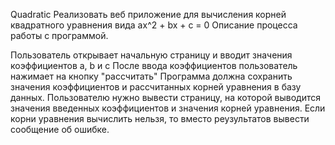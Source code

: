 
Quadratic
Реализовать веб приложение для вычисления корней квадратного уравнения вида ax^2 + bx + c = 0
Описание процесса работы с программой.

Пользователь открывает начальную страницу и вводит значения коэффициентов a, b и с
После ввода коэффициентов пользователь нажимает на кнопку "рассчитать"
Программа должна сохранить значения коэффициентов и рассчитанных корней уравнения в базу данных. 
Пользователю нужно вывести страницу, на которой выводится значения введенных коэффициентов и значения корней уравнения.
Если корни уравнения вычислить нельзя, то вместо реузультатов вывести сообщение об ошибке.
